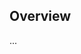 <!-- Note: Please must use one of our issue templates to file an issue! 🛑 -->
<!-- 👉 https://github.com/tjwds/rsvp.place/issues/new/choose 👈 -->
<!-- **Issues that should have been filed with a template will be closed without action, and we will ask you to use a template.** -->

<!-- This blank issue template is only for issues that don't fit any of the templates. -->

## Overview

...

